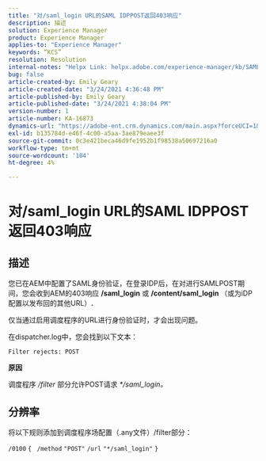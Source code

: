 ```yaml
---
title: "对/saml_login URL的SAML IDPPOST返回403响应"
description: 描述
solution: Experience Manager
product: Experience Manager
applies-to: "Experience Manager"
keywords: “KCS”
resolution: Resolution
internal-notes: "Helpx Link: helpx.adobe.com/experience-manager/kb/SAML-IDP-POST-to-saml-login-url-returns-403-response-AEM-6-x0.html"
bug: false
article-created-by: Emily Geary
article-created-date: "3/24/2021 4:36:48 PM"
article-published-by: Emily Geary
article-published-date: "3/24/2021 4:38:04 PM"
version-number: 1
article-number: KA-16873
dynamics-url: "https://adobe-ent.crm.dynamics.com/main.aspx?forceUCI=1&pagetype=entityrecord&etn=knowledgearticle&id=d7f4581f-bf8c-eb11-a812-000d3a58b9d1"
exl-id: b135784d-e46f-4c00-a5aa-3ae879eaee3f
source-git-commit: 0c3e421beca46d9fe1952b1f98538a50697216a0
workflow-type: tm+mt
source-wordcount: '104'
ht-degree: 4%

---
```


# 对/saml_login URL的SAML IDPPOST返回403响应

## 描述


您已在AEM中配置了SAML身份验证，在登录IDP后，在对进行SAMLPOST期间，您会收到AEM的403响应 <b>/saml_login</b> 或 <b>/content/saml_login </b>（或为iDP配置以发布回的其他URL）<b>.</b>

仅当通过启用调度程序的URL进行身份验证时，才会出现问题。

在dispatcher.log中，您会找到以下文本：

`Filter rejects: POST`



<b>原因</b>

调度程序 */filter* 部分允许POST请求 *\*/saml_login。*


## 分辨率


将以下规则添加到调度程序场配置（.any文件）/filter部分：

`/0100` `{ ` `/method` `"POST"` `/url` `"*/saml_login"` `}`
